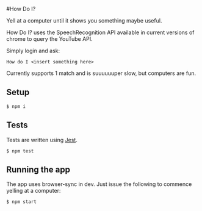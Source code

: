 #How Do I?

Yell at a computer until it shows you something maybe useful.

How Do I? uses the SpeechRecognition API available in current versions of chrome
to query the YouTube API.

Simply login and ask:

```
How do I <insert something here>
```

Currently supports 1 match and is suuuuuuper slow, but computers are fun.

## Setup

```
$ npm i
```

## Tests

Tests are written using [Jest](https://facebook.github.io/jest/).

```
$ npm test
```

## Running the app

The app uses browser-sync in dev. Just issue the following to commence yelling at a computer:

```
$ npm start
```
